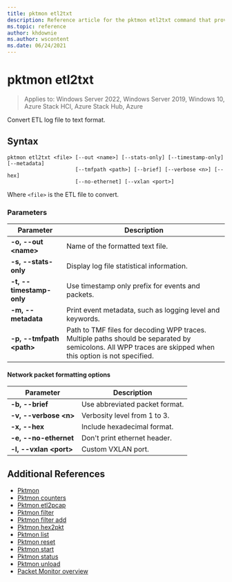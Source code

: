 ```yaml
---
title: pktmon etl2txt
description: Reference article for the pktmon etl2txt command that provides a listing of parameters and what they do.
ms.topic: reference
author: khdownie
ms.author: wscontent
ms.date: 06/24/2021
---
```


# pktmon etl2txt

>Applies to: Windows Server 2022, Windows Server 2019, Windows 10, Azure Stack HCI, Azure Stack Hub, Azure

Convert ETL log file to text format.

## Syntax

```
pktmon etl2txt <file> [--out <name>] [--stats-only] [--timestamp-only] [--metadata]
                      [--tmfpath <path>] [--brief] [--verbose <n>] [--hex]
                      [--no-ethernet] [--vxlan <port>]
```

Where `<file>` is the ETL file to convert.

### Parameters

| **Parameter** | **Description** |
| ------------- | --------------- |
| **-o, --out \<name\>** | Name of the formatted text file. |
| **-s, --stats-only** | Display log file statistical information. |
| **-t, --timestamp-only** | Use timestamp only prefix for events and packets. |
| **-m, --metadata** | Print event metadata, such as logging level and keywords. |
| **-p, --tmfpath \<path\>** | Path to TMF files for decoding WPP traces. Multiple paths should be separated by semicolons. All WPP traces are skipped when this option is not specified. |

#### Network packet formatting options

| **Parameter** | **Description** |
| ------------- | --------------- |
| **-b, --brief** | Use abbreviated packet format. |
| **-v, --verbose \<n\>** | Verbosity level from 1 to 3. |
| **-x, --hex** | Include hexadecimal format. |
| **-e, --no-ethernet** | Don't print ethernet header. |
| **-l, --vxlan \<port\>** | Custom VXLAN port. |

## Additional References

- [Pktmon](pktmon.md)
- [Pktmon counters](pktmon-counters.md)
- [Pktmon etl2pcap](pktmon-etl2pcap.md)
- [Pktmon filter](pktmon-filter.md)
- [Pktmon filter add](pktmon-filter-add.md)
- [Pktmon hex2pkt](pktmon-hex2pkt.md)
- [Pktmon list](pktmon-list.md)
- [Pktmon reset](pktmon-reset.md)
- [Pktmon start](pktmon-start.md)
- [Pktmon status](pktmon-status.md)
- [Pktmon unload](pktmon-unload.md)
- [Packet Monitor overview](/windows-server/networking/technologies/pktmon/pktmon)
